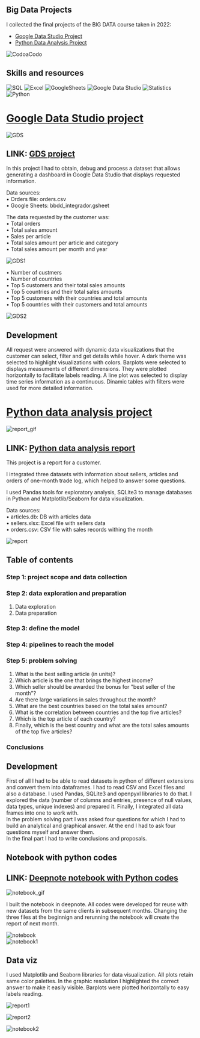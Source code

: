 ##  Big Data Projects

I collected the final projects of the BIG DATA course taken in 2022:

- [Google Data Studio Project](https://datastudio.google.com/s/uEVVnRH041U)
- [Python Data Analysis Project](https://deepnote.com/@data-analysis-352e/Big-Data-Final-Project-Di-Giacomo-Melisa-97af6527-c629-4060-9781-4e1541ce282d)

![CodoaCodo](images/CaC.png)


## Skills and resources  

![SQL](https://img.shields.io/badge/-SQL-00758F?logo=mySQL&logoColor=white&style=flat) 
![Excel](https://img.shields.io/badge/-Excel-28573c?logo=microsoftexcel&logoColor=white&style=flat) 
![GoogleSheets](https://img.shields.io/badge/-Google%20Sheets-2dd3b1?logo=googlesheets&logoColor=white&style=flat)
![Google Data Studio](https://img.shields.io/badge/-Google%20Data%20Studio-1a73e8?logo=Google&logoColor=white&style=flat) 
![Statistics](https://img.shields.io/badge/-Statistics-00a7c4?logo=Statistics&logoColor=white&style=flat) 
![Python](https://img.shields.io/badge/-Python-34729a?logo=python&logoColor=white&style=flat)

# [Google Data Studio project](https://datastudio.google.com/s/uEVVnRH041U)

![GDS](images/gds.gif)

## LINK: [GDS project](https://datastudio.google.com/s/uEVVnRH041U)

In this project I had to obtain, debug and process a dataset that allows generating a dashboard in Google Data Studio that displays requested information.

Data sources:  
• Orders file: orders.csv  
• Google Sheets: bbdd_integrador.gsheet

The data requested by the customer was:  
• Total orders  
• Total sales amount  
• Sales per article  
• Total sales amount per article and category  
• Total sales amount per month and year  

![GDS1](images/GDS1.png)

• Number of custmers  
• Number of countries  
• Top 5 customers and their total sales amounts  
• Top 5 countries and their total sales amounts  
• Top 5 customers with their countries and total amounts  
• Top 5 countries with their customers and total amounts

![GDS2](images/GDS2.png)

## Development

All request were answered with dynamic data visualizations that the customer can select, filter and get details while hover. A dark theme was selected to highlight visualizations with colors. Barplots were selected to displays measuments of different dimensions. They were plotted horizontally to facilitate labels reading. A line plot was selected to display time series information as a continuous. Dinamic tables with filters were used for more detailed information.


# [Python data analysis project](https://deepnote.com/@data-analysis-352e/Big-Data-Final-Project-Di-Giacomo-Melisa-97af6527-c629-4060-9781-4e1541ce282d)  

![report_gif](images/report.gif)  

## LINK: [Python data analysis report](https://deepnote.com/@data-analysis-352e/Big-Data-Final-Project-Di-Giacomo-Melisa-97af6527-c629-4060-9781-4e1541ce282d)   

This project is a report for a customer.

I integrated three datasets with information about sellers, articles and orders of one-month trade log, which helped to answer some questions.

I used Pandas tools for exploratory analysis, SQLite3 to manage databases in Python and Matplotlib/Seaborn for data visualization.

Data sources:  
• articles.db: DB with articles data  
• sellers.xlsx: Excel file with sellers data  
• orders.csv: CSV file with sales records withing the month  

![report](images/report.png)  

## Table of contents  
### Step 1: project scope and data collection  
### Step 2: data exploration and preparation  
1. Data exploration  
2. Data preparation  
### Step 3: define the model  
### Step 4: pipelines to reach the model  
### Step 5: problem solving  
1. What is the best selling article (in units)?  
2. Which article is the one that brings the highest income?  
3. Which seller should be awarded the bonus for "best seller of the month"?  
4. Are there large variations in sales throughout the month?  
5. What are the best countries based on the total sales amount?  
6. What is the correlation between countries and the top five articles?  
7. Which is the top article of each country?  
8. Finally, which is the best country and what are the total sales amounts of the top five articles?  
### Conclusions    

## Development

First of all I had to be able to read datasets in python of different extensions and convert them into dataframes. I had to read CSV and Excel files and also a database. I used Pandas, SQLite3 and openpyxl libraries to do that.
I explored the data (number of columns and entries, presence of null values, data types, unique indexes) and prepared it. Finally, I integrated all data frames into one to work with.  
In the problem solving part I was asked four questions for which I had to build an analytical and graphical answer. At the end I had to ask four questions myself and answer them.  
In the final part I had to write conclusions and proposals.  

## Notebook with python codes

## LINK: [Deepnote notebook with Python codes](https://deepnote.com/workspace/data-analysis-352e-ba39934f-0d8a-43eb-90d5-dfcaac9dda1c/project/Big-Data-Final-Project-Di-Giacomo-Melisa-97af6527-c629-4060-9781-4e1541ce282d/%2FBigData_Project.ipynb) 

![notebook_gif](images/notebook.gif) 

I built the notebook in deepnote. All codes were developed for reuse with new datasets from the same clients in subsequent months. Changing the three files at the beginnign and rerunning the notebook will create the report of next month.

![notebook](images/notebook.png)   
![notebook1](images/notebook1.png) 


## Data viz

I used Matplotlib and Seaborn libraries for data visualization. All plots retain same color palettes. In the graphic resolution I highlighted the correct answer to make it easily visible. Barplots were plotted horizontally to easy labels reading.


![report1](images/report1.png) 

![report2](images/report2.png) 

![notebook2](images/notebook2.png) 